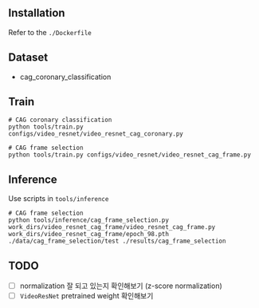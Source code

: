 ## Installation
Refer to the `./Dockerfile`

## Dataset
- cag_coronary_classification

## Train
```
# CAG coronary classification
python tools/train.py configs/video_resnet/video_resnet_cag_coronary.py

# CAG frame selection
python tools/train.py configs/video_resnet/video_resnet_cag_frame.py
```

## Inference
Use scripts in `tools/inference`

```
# CAG frame selection
python tools/inference/cag_frame_selection.py work_dirs/video_resnet_cag_frame/video_resnet_cag_frame.py work_dirs/video_resnet_cag_frame/epoch_98.pth ./data/cag_frame_selection/test ./results/cag_frame_selection 
```


## TODO
- [ ] normalization 잘 되고 있는지 확인해보기 (z-score normalization)
- [ ] `VideoResNet` pretrained weight 확인해보기
